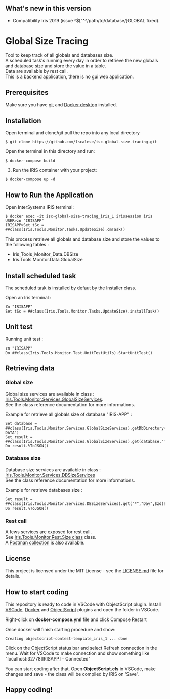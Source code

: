 ## What's new in this version

* Compatibility Iris 2019 (issue ^$["^^/path/to/database/]GLOBAL fixed).  


# Global Size Tracing

Tool to keep track of all globals and databases size.    
A scheduled task's running every day in order to retrieve the new globals and database size and store the value in a table.  
Data are available by rest call.  
This is a backend application, there is no gui web application.  


## Prerequisites
Make sure you have [git](https://git-scm.com/book/en/v2/Getting-Started-Installing-Git) and [Docker desktop](https://www.docker.com/products/docker-desktop) installed.

## Installation 

Open terminal and clone/git pull the repo into any local directory

```
$ git clone https://github.com/lscalese/isc-global-size-tracing.git
```

Open the terminal in this directory and run:

```
$ docker-compose build
```

3. Run the IRIS container with your project:

```
$ docker-compose up -d
```

## How to Run the Application

Open InterSystems IRIS terminal:

```
$ docker exec -it isc-global-size-tracing_iris_1 irissession iris
USER>zn "IRISAPP"
IRISAPP>Set tSc = ##class(Iris.Tools.Monitor.Tasks.UpdateSize).cmTask() 
```

This process retrieve all globals and database size and store the values to the following tables : 

* Iris_Tools_Monitor_Data.DBSize
* Iris.Tools.Monitor.Data.GlobalSize

## Install scheduled task

The scheduled task is installed by defaut by the Installer class.  

Open an Iris terminal : 
```
Zn "IRISAPP"
Set tSc = ##class(Iris.Tools.Monitor.Tasks.UpdateSize).installTask()
```

## Unit test

Running unit test : 
```
zn "IRISAPP"
Do ##class(Iris.Tools.Monitor.Test.UnitTestUtils).StartUnitTest()
```

## Retrieving data

### Global size

Global size services are available in class : [Iris.Tools.Monitor.Services.GlobalSizeServices](src/cls/Iris/Tools/Monitor/Services/GlobalSizeServices.cls).  
See the class reference documentation for more informations.  

Example for retrieve all globals size of database "IRIS-APP" : 

```
Set database = ##class(Iris.Tools.Monitor.Services.GlobalSizeServices).getDbDirectory("IRISAPP-DATA")
Set result = ##class(Iris.Tools.Monitor.Services.GlobalSizeServices).get(database,"*","Day",$zd($h,3),$zd($h,3))
Do result.%ToJSON()
```

### Database size

Database size services are available in class : [Iris.Tools.Monitor.Services.DBSizeServices](src/cls/Iris/Tools/Monitor/Services/DBSizeServices.cls)  
See the class reference documentation for more informations.  

Example for retrieve databases size : 

```
Set result = ##class(Iris.Tools.Monitor.Services.DBSizeServices).get("*","Day",$zd($h,3),$zd($h,3))
Do result.%ToJSON()
```

### Rest call

A fews services are exposed for rest call.  
See [Iris.Tools.Monitor.Rest.Size class](src/cls/Iris/Tools/Monitor/Rest/Size.cls) class.  
A [Postman collection](postman/Global_Size_Tracing.postman_collection.json) is also available.

## License

This project is licensed under the MIT License - see the [LICENSE.md](LICENSE.md) file for details.  



## How to start coding
This repository is ready to code in VSCode with ObjectScript plugin.
Install [VSCode](https://code.visualstudio.com/), [Docker](https://marketplace.visualstudio.com/items?itemName=ms-azuretools.vscode-docker) and [ObjectScript](https://marketplace.visualstudio.com/items?itemName=daimor.vscode-objectscript) plugins and open the folder in VSCode.

Right-click on **docker-compose.yml** file and click Compose Restart

Once docker will finish starting procedure and show:

```
Creating objectscript-contest-template_iris_1 ... done
```

Click on the ObjectScript status bar and select Refresh connection in the menu.
Wait for VSCode to make connection and show something like "localhost:32778[IRISAPP] - Connected"

You can start coding after that. Open **ObjectScript.cls** in VSCode, make changes and save - the class will be compiled by IRIS on 'Save'.

## Happy coding!

